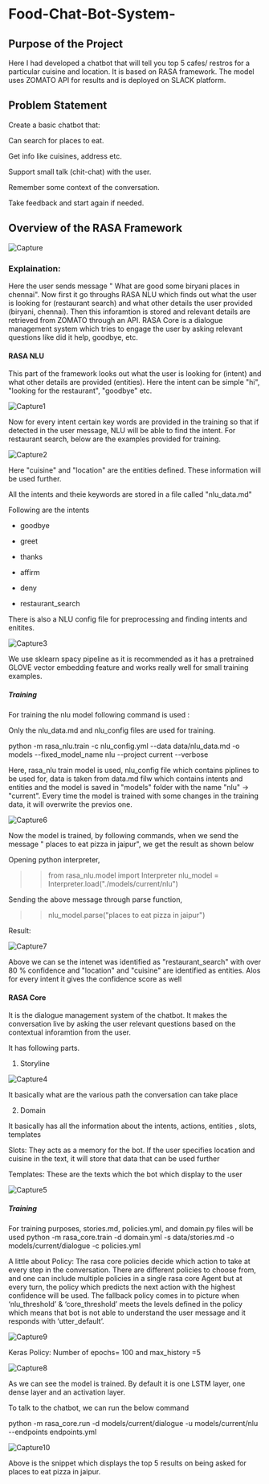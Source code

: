 # Food-Chat-Bot-System-

## Purpose of the Project 

Here I had developed a chatbot that will tell you top 5 cafes/ restros for a particular cuisine and location. It is based on RASA framework. The model uses ZOMATO API for results and is deployed on SLACK platform. 


## Problem Statement

Create a basic chatbot that:

Can search for places to eat.

Get info like cuisines, address etc.

Support small talk (chit-chat) with the user.

Remember some context of the conversation.

Take feedback and start again if needed.



## Overview of the RASA Framework 

![Capture](https://user-images.githubusercontent.com/36281158/89032872-326d6d80-d353-11ea-904e-05c4402abb11.PNG)


### Explaination:

Here the user sends message " What are good some biryani places in chennai". Now first it go throughs RASA NLU which finds out what the user is looking for (restaurant search) and what other details the user provided (biryani, chennai). Then this inforamtion is stored and relevant details are retrieved from ZOMATO through an API. RASA Core is a dialogue management system which tries to engage the user by asking relevant questions like did it help, goodbye, etc. 


#### RASA NLU 

This part of the framework looks out what the user is looking for (intent) and what other details are provided (entities). Here the intent can be simple "hi", "looking for the restaurant", "goodbye" etc. 

![Capture1](https://user-images.githubusercontent.com/36281158/89034052-d22bfb00-d355-11ea-9548-02d3ef67f351.PNG)

Now for every intent certain key words are provided in the training so that if detected in the user message, NLU will be able to find the intent. For restaurant search, below are the examples provided for training. 

![Capture2](https://user-images.githubusercontent.com/36281158/89034360-6a29e480-d356-11ea-8e02-a59f84de0957.PNG)

Here "cuisine" and "location" are the entities defined. These information will be used further. 

All the intents and theie keywords are stored in a file called "nlu_data.md" 

Following are the intents

- goodbye 

- greet

- thanks

- affirm

- deny

- restaurant_search

There is also a NLU config file for preprocessing and finding intents and enitites. 

![Capture3](https://user-images.githubusercontent.com/36281158/89036846-1372d980-d35b-11ea-9065-99f57d0e40c0.PNG)

We use sklearn spacy pipeline as it is recommended as it has a pretrained GLOVE vector embedding feature and works really well for small training examples. 

##### Training 

For training the nlu model following command is used :

Only the nlu_data.md and nlu_config files are used for training.

python -m rasa_nlu.train -c nlu_config.yml --data data/nlu_data.md -o models --fixed_model_name nlu --project current --verbose

Here, rasa_nlu train model is used, nlu_config file which contains piplines to be used for, data is taken from data.md filw which contains intents and entities and the model is saved in "models" folder with the name "nlu" -> "current". Every time the model is trained with some changes in the training data, it will overwrite the previos one. 
 
![Capture6](https://user-images.githubusercontent.com/36281158/89103016-41741e80-d42c-11ea-87ec-882852c04f11.PNG)

Now the model is trained, by following commands, when we send the message " places to eat pizza in jaipur", we get the result as shown below

Opening python interpreter,

>>from rasa_nlu.model import Interpreter
>>nlu_model = Interpreter.load("./models/current/nlu")

Sending the above message through parse function, 

>>nlu_model.parse("places to eat pizza in jaipur")
 
Result: 

![Capture7](https://user-images.githubusercontent.com/36281158/89103199-a1b79000-d42d-11ea-82c9-5cb64f5df196.PNG)

Above we can se the intenet was identified as "restaurant_search" with over 80 % confidence and "location" and "cuisine" are identified as entities. Alos for every intent it gives the confidence score as well

 
#### RASA Core 

It is the dialogue management system of the chatbot. It makes the conversation live by asking the user relevant questions based on the contextual inforamtion from the user. 

It has following parts.

1. Storyline 

![Capture4](https://user-images.githubusercontent.com/36281158/89043461-23dc8180-d366-11ea-8a88-503d4ea95d6d.PNG)

It basically what are the various path the conversation can take place

2. Domain

It basically has all the information about the intents, actions, entities , slots, templates

Slots: They acts as a memory for the bot. If the user specifies location and cuisine in the text, it will store that data that can be used further 

Templates: These are the texts which the bot which display to the user 


![Capture5](https://user-images.githubusercontent.com/36281158/89043914-dc0a2a00-d366-11ea-9c9f-b735c79f7e28.PNG)

##### Training 

For training purposes, stories.md, policies.yml, and domain.py files will be used 
python -m rasa_core.train -d domain.yml -s data/stories.md -o models/current/dialogue -c policies.yml

A little about Policy:
The rasa core policies decide which action to take at every step in the conversation. There are different policies to choose from, and one can include multiple policies in a single rasa core Agent but at every turn, the policy which predicts the next action with the highest confidence will be used. The fallback policy comes in to picture when ‘nlu_threshold’ & ‘core_threshold’ meets the levels defined in the policy which means that bot is not able to understand the user message and it responds with ‘utter_default’.


![Capture9](https://user-images.githubusercontent.com/36281158/89104004-a121f800-d433-11ea-9c64-9e5c5ad19dce.PNG)

Keras Policy: Number of epochs= 100 and max_history =5 

![Capture8](https://user-images.githubusercontent.com/36281158/89103893-f14c8a80-d432-11ea-90ec-8b634f5f9fdd.PNG)


As we can see the model is trained. By default it is one LSTM layer, one dense layer and an activation layer. 

To talk to the chatbot, we can run the below command

python -m rasa_core.run -d models/current/dialogue -u models/current/nlu --endpoints endpoints.yml

![Capture10](https://user-images.githubusercontent.com/36281158/89105782-d5041a00-d441-11ea-892d-1d72ae1d5b80.PNG)

Above is the snippet which displays the top 5 results on being asked for places to eat pizza in jaipur. 

